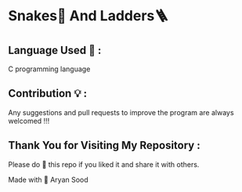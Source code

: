 <h1>Snakes🐍 And Ladders🪜</h1>

<h2>Language Used 📝 :</h2> C programming language

<h2>Contribution 💡 :</h2> 
Any suggestions and pull requests to improve the program are always welcomed !!!

<h2>Thank You for Visiting My Repository : </h2>
Please do 🌟 this repo if you liked it and share it with others.

Made with 💙
Aryan Sood


